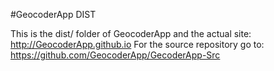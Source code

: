 #GeocoderApp DIST

This is the dist/ folder of GeocoderApp and the actual site: http://GeocoderApp.github.io
For the source repository go to: https://github.com/GeocoderApp/GecoderApp-Src
